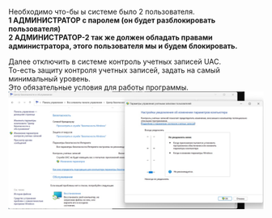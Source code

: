 Необходимо что-бы ы системе было 2 пользователя.  
**1 АДМИНИСТРАТОР с паролем (он будет разблокировать пользователя)**  
**2 АДМИНИСТРАТОР-2 так же должен обладать правами администратора, этого пользователя мы и будем блокировать.**

Далее отключить в системе контроль учетных записей UAC.  
То-есть защиту контроля учетных записей, задать на самый минимальный уровень.  
Это обязательные условия для работы программы.
![uac.jpg](img%2Fuac.jpg)
